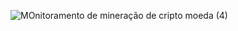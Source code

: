 
![MOnitoramento de mineração de cripto moeda (4)](https://user-images.githubusercontent.com/70453945/108512923-a136f780-72a0-11eb-8c19-b2cb9059ac48.png)

